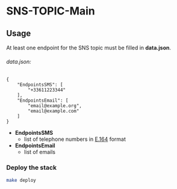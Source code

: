 # SNS-TOPIC-Main

## Usage
At least one endpoint for the SNS topic must be filled in **data.json**.
###### data.json:
```
{
	"EndpointsSMS": [
		"+33611223344"
	],
	"EndpointsEmail": [
		"email@example.org",
		"email@example.com"
	]
}
```
- **EndpointsSMS**
	- list of telephone numbers in [E.164](https://en.wikipedia.org/wiki/List_of_country_calling_codes) format
- **EndpointsEmail**
	- list of emails

### Deploy the stack
```sh
make deploy
```
